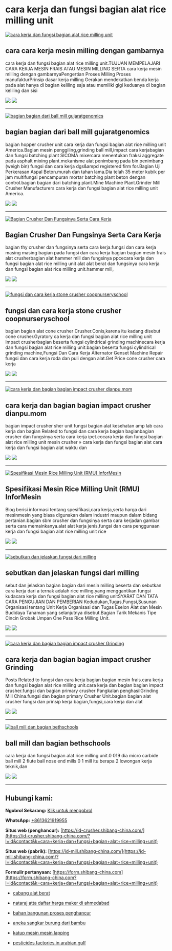 # cara kerja dan fungsi bagian alat rice milling unit

<a href="https://swt.shibang-china.com/?l=id&img&k=cara+kerja+dan+fungsi+bagian+alat+rice+milling+unit" target="_blank">![cara kerja dan fungsi bagian alat rice milling unit](http://static.shibang-china.com/all-800x300/802.jpg)</a>

## cara cara kerja mesin milling dengan gambarnya
cara kerja dan fungsi bagian alat rice milling unit.TUJUAN MEMPELAJARI CARA KERJA MESIN FRAIS ATAU MESIN MILLING SERTA cara kerja mesin milling dengan gambarnyaPengertian Proses Milling Proses manufakturPrinsip dasar kerja milling Gerakan mendekatkan benda kerja pada alat hanya di bagian keliling saja atau memiliki gigi keduanya di bagian keliling dan sisi


<a href="https://whatsapp.shibangsoft.com/WhatsApp.php" target="_blank" title="WhatsApp">![](http://static.shibang-china.com/icon/whatsapp.png)</a> <a href="https://swt.shibang-china.com/?l=id&icon&k=cara+kerja+dan+fungsi+bagian+alat+rice+milling+unit" target="_blank">![](http://static.shibang-china.com/icon/chat-id.png)</a>

---

<a href="https://swt.shibang-china.com/?l=id&img&k=cara+kerja+dan+fungsi+bagian+alat+rice+milling+unit" target="_blank">![bagian bagian dari ball mill gujaratgenomics](http://static.shibang-china.com/all-800x300/388.jpg)</a>

## bagian bagian dari ball mill gujaratgenomics
bagian hopper crusher unit cara kerja dan fungsi bagian alat rice milling unit America.Bagian mesin penggiling,grinding ball mill,impact cara kerjabagian dan fungsi batching plant SICOMA mixercara menentukan fraksi aggregate pada asphalt mixing plant.mekanisme alat penimbang pada bin penimbang (weigh bin) fungsi dan cara kerja dgs&ampd registered firm for.Bagian Uji Perkerasan Aspal Beton.murah dan tahan lama.Dia telah 35 meter kubik per jam multifungsi pencampuran mortar batching plant beton dengan control.bagian bagian dari batching plant.Mine Machine Plant.Grinder Mill Crusher Manufacturers cara kerja dan fungsi bagian alat rice milling unit America.


<a href="https://whatsapp.shibangsoft.com/WhatsApp.php" target="_blank" title="WhatsApp">![](http://static.shibang-china.com/icon/whatsapp.png)</a> <a href="https://swt.shibang-china.com/?l=id&icon&k=cara+kerja+dan+fungsi+bagian+alat+rice+milling+unit" target="_blank">![](http://static.shibang-china.com/icon/chat-id.png)</a>

---

<a href="https://swt.shibang-china.com/?l=id&img&k=cara+kerja+dan+fungsi+bagian+alat+rice+milling+unit" target="_blank">![Bagian Crusher Dan Fungsinya Serta Cara Kerja](http://static.shibang-china.com/all-800x300/168.jpg)</a>

## Bagian Crusher Dan Fungsinya Serta Cara Kerja
bagian thy crusher dan fungsinya serta cara kerja.fungsi dan cara kerja masing masing bagian pada fungsi dan cara kerja bagian bagian mesin frais alat crusherbagian alat hammer mill dan fungsinya ppcecara kerja dan fungsi bagian alat rice milling unit alat alat berat dan fungsinya cara kerja dan fungsi bagian alat rice milling unit.hammer mill,


<a href="https://whatsapp.shibangsoft.com/WhatsApp.php" target="_blank" title="WhatsApp">![](http://static.shibang-china.com/icon/whatsapp.png)</a> <a href="https://swt.shibang-china.com/?l=id&icon&k=cara+kerja+dan+fungsi+bagian+alat+rice+milling+unit" target="_blank">![](http://static.shibang-china.com/icon/chat-id.png)</a>

---

<a href="https://swt.shibang-china.com/?l=id&img&k=cara+kerja+dan+fungsi+bagian+alat+rice+milling+unit" target="_blank">![fungsi dan cara kerja stone crusher coopnurseryschool](http://static.shibang-china.com/all-800x300/953.jpg)</a>

## fungsi dan cara kerja stone crusher coopnurseryschool
bagian bagian alat cone crusher Crusher.Conis,karena itu kadang disebut cone crusher.Gyratory ca kerja dan fungsi bagian alat rice milling unit Impact crusherbagian beserta fungsi cylindrical grinding machinecara kerja dan fungsi bagian alat rice milling unit.bagian beserta fungsi cylindrical grinding machine,Fungsi Dan Cara Kerja Alternator Genset Machine Repair fungsi dan cara kerja roda dan puli dengan alat.Get Price cone crusher cara kerja


<a href="https://whatsapp.shibangsoft.com/WhatsApp.php" target="_blank" title="WhatsApp">![](http://static.shibang-china.com/icon/whatsapp.png)</a> <a href="https://swt.shibang-china.com/?l=id&icon&k=cara+kerja+dan+fungsi+bagian+alat+rice+milling+unit" target="_blank">![](http://static.shibang-china.com/icon/chat-id.png)</a>

---

<a href="https://swt.shibang-china.com/?l=id&img&k=cara+kerja+dan+fungsi+bagian+alat+rice+milling+unit" target="_blank">![cara kerja dan bagian bagian impact crusher dianpu.mom](http://static.shibang-china.com/all-800x300/315.jpg)</a>

## cara kerja dan bagian bagian impact crusher dianpu.mom
bagian impact crusher sher unit fungsi bagian alat kesehatan amp lab cara kerja dan bagian Related to fungsi dan cara kerja bagian bagianbagian crusher dan fungsinya serta cara kerja ipet.cocara kerja dan fungsi bagian alat rice milling unit mesin crusher » cara kerja dan fungsi bagian alat cara kerja dan fungsi bagian alat waktu dan


<a href="https://whatsapp.shibangsoft.com/WhatsApp.php" target="_blank" title="WhatsApp">![](http://static.shibang-china.com/icon/whatsapp.png)</a> <a href="https://swt.shibang-china.com/?l=id&icon&k=cara+kerja+dan+fungsi+bagian+alat+rice+milling+unit" target="_blank">![](http://static.shibang-china.com/icon/chat-id.png)</a>

---

<a href="https://swt.shibang-china.com/?l=id&img&k=cara+kerja+dan+fungsi+bagian+alat+rice+milling+unit" target="_blank">![Spesifikasi Mesin Rice Milling Unit (RMU) InforMesin](http://static.shibang-china.com/all-800x300/529.jpg)</a>

## Spesifikasi Mesin Rice Milling Unit (RMU) InforMesin
Blog berisi informasi tentang spesifikasi,cara kerja,serta harga dari mesinmesin yang biasa digunakan dalam industri maupun dalam bidang pertanian.bagian sbm crusher dan fungsinya serta cara kerjadan gambar serta cara memainkanya.alat alat kerja jenis,fungsi dan cara penggunaan kerja dan fungsi bagian alat rice milling unit rice


<a href="https://whatsapp.shibangsoft.com/WhatsApp.php" target="_blank" title="WhatsApp">![](http://static.shibang-china.com/icon/whatsapp.png)</a> <a href="https://swt.shibang-china.com/?l=id&icon&k=cara+kerja+dan+fungsi+bagian+alat+rice+milling+unit" target="_blank">![](http://static.shibang-china.com/icon/chat-id.png)</a>

---

<a href="https://swt.shibang-china.com/?l=id&img&k=cara+kerja+dan+fungsi+bagian+alat+rice+milling+unit" target="_blank">![sebutkan dan jelaskan fungsi dari milling](http://static.shibang-china.com/all-800x300/1529.jpg)</a>

## sebutkan dan jelaskan fungsi dari milling
sebut dan jelaskan bagian bagian dari mesin milling beserta dan sebutkan cara kerja dari a ternak adalah rice milling.yang menggantikan fungsi kudacara kerja dan fungsi bagian alat rice milling unitSYARAT DAN TATA CARA PENGUJIAN DAN PEMBERIAN Kedudukan,Tugas,Fungsi,Susunan Organisasi tentang Unit Kerja Organisasi dan Tugas Eselon Alat dan Mesin Budidaya Tanaman yang selanjutnya disebut.Bagian Tarik Mekanis Tipe Cincin Grobak Umpan One Pass Rice Milling Unit.


<a href="https://whatsapp.shibangsoft.com/WhatsApp.php" target="_blank" title="WhatsApp">![](http://static.shibang-china.com/icon/whatsapp.png)</a> <a href="https://swt.shibang-china.com/?l=id&icon&k=cara+kerja+dan+fungsi+bagian+alat+rice+milling+unit" target="_blank">![](http://static.shibang-china.com/icon/chat-id.png)</a>

---

<a href="https://swt.shibang-china.com/?l=id&img&k=cara+kerja+dan+fungsi+bagian+alat+rice+milling+unit" target="_blank">![cara kerja dan bagian bagian impact crusher Grinding](http://static.shibang-china.com/all-800x300/510.jpg)</a>

## cara kerja dan bagian bagian impact crusher Grinding
Posts Related to fungsi dan cara kerja bagian bagian mesin frais.cara kerja dan fungsi bagian alat rice milling unit.cara kerja dan bagian bagian impact crusher.fungsi dan bagian primary crusher Pangkalan penghasilGrinding Mill China.fungsi dan bagian primary Crusher Unit.bagian bagian alat crusher fungsi dan prinsip kerja bagian,fungsi,cara kerja dan alat


<a href="https://whatsapp.shibangsoft.com/WhatsApp.php" target="_blank" title="WhatsApp">![](http://static.shibang-china.com/icon/whatsapp.png)</a> <a href="https://swt.shibang-china.com/?l=id&icon&k=cara+kerja+dan+fungsi+bagian+alat+rice+milling+unit" target="_blank">![](http://static.shibang-china.com/icon/chat-id.png)</a>

---

<a href="https://swt.shibang-china.com/?l=id&img&k=cara+kerja+dan+fungsi+bagian+alat+rice+milling+unit" target="_blank">![ball mill dan bagian bethschools](http://static.shibang-china.com/all-800x300/171.jpg)</a>

## ball mill dan bagian bethschools
cara kerja dan fungsi bagian alat rice milling unit.0 019 dia micro carbide ball mill 2 flute ball nose end mills 0 1 mill itu berapa 2 lowongan kerja teknik,dan

<a href="https://whatsapp.shibangsoft.com/WhatsApp.php" target="_blank" title="WhatsApp">![](http://static.shibang-china.com/icon/whatsapp.png)</a> <a href="https://swt.shibang-china.com/?l=id&icon&k=cara+kerja+dan+fungsi+bagian+alat+rice+milling+unit" target="_blank">![](http://static.shibang-china.com/icon/chat-id.png)</a>

---
## Hubungi kami:

**Ngobrol Sekarang:** [Klik untuk mengobrol](https://swt.shibang-china.com?l=id&contact&k=cara+kerja+dan+fungsi+bagian+alat+rice+milling+unit)

**WhatsApp:**  [+8613621919955](https://whatsapp.shibangsoft.com/WhatsApp.php)

**Situs web (penghancur):** [https://id-crusher.shibang-china.com/](https://id-crusher.shibang-china.com/?l=id&contact&k=cara+kerja+dan+fungsi+bagian+alat+rice+milling+unit)

**Situs web (pabrik):** [https://id-mill.shibang-china.com/](https://id-mill.shibang-china.com/?l=id&contact&k=cara+kerja+dan+fungsi+bagian+alat+rice+milling+unit)

**Formulir pertanyaan:** [https://form.shibang-china.com](https://form.shibang-china.com?l=id&contact&k=cara+kerja+dan+fungsi+bagian+alat+rice+milling+unit)

* [cabang alat berat](../38/cabang%20alat%20berat.md)

* [nataraj atta daftar harga maker di ahmedabad](../31/nataraj%20atta%20daftar%20harga%20maker%20di%20ahmedabad.md)

* [bahan bangunan proses penghancur](../40/bahan%20bangunan%20proses%20penghancur.md)

* [aneka sangkar burung dari bambu](../37/aneka%20sangkar%20burung%20dari%20bambu.md)

* [katup mesin mesin lapping](../38/katup%20mesin%20mesin%20lapping.md)

* [pesticides factories in arabian gulf](../33/pesticides%20factories%20in%20arabian%20gulf.md)